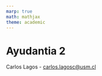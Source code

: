 ```yaml
---
marp: true
math: mathjax
theme: academic
---
```


<!-- _class: lead -->
# Ayudantia 2
Carlos Lagos - carlos.lagosc@usm.cl
